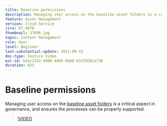 ```yaml
---
title: Baseline permissions
description: Managing user access on the baseline asset folders is a critical aspect in governance, and ensures the processes can be properly supported.
feature: Asset Management
version: Cloud Service
jira: KT-4870
thumbnail: 37696.jpg
topic: Content Management
role: User
level: Beginner
last-substantial-update: 2021-09-15
doc-type: Feature Video
exl-id: b2ac2332-4d98-4866-8688-831f0282a736
duration: 623
---
```

# Baseline permissions

Managing user access on the [baseline asset folders](./baseline-folders.md) is a critical aspect in governance, and ensures the processes can be properly supported.

>[!VIDEO](https://video.tv.adobe.com/v/37696?quality=12&learn=on)
